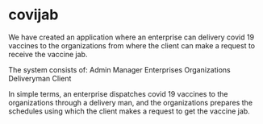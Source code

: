 # covijab

We have created an application where an enterprise can delivery covid 19 vaccines to the organizations from where the client can make a request to receive the vaccine jab.

The system consists of:
Admin
Manager
Enterprises
Organizations
Deliveryman
Client

In simple terms, an enterprise dispatches covid 19 vaccines to the organizations through a delivery man, and the organizations prepares the schedules using which the client makes a request to get the vaccine jab.
